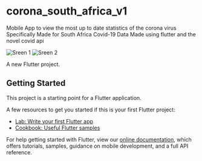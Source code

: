 # corona_south_africa_v1

Mobile App to view the most up to date statistics of the corona virus
Specifically Made for South Africa Covid-19 Data
Made using flutter and the novel covid api

![Sreen 1](https://ibb.co/djxySCv)
![Sreen 2](https://ibb.co/dWMhcSj)


A new Flutter project.

## Getting Started

This project is a starting point for a Flutter application.

A few resources to get you started if this is your first Flutter project:

- [Lab: Write your first Flutter app](https://flutter.dev/docs/get-started/codelab)
- [Cookbook: Useful Flutter samples](https://flutter.dev/docs/cookbook)

For help getting started with Flutter, view our
[online documentation](https://flutter.dev/docs), which offers tutorials,
samples, guidance on mobile development, and a full API reference.
